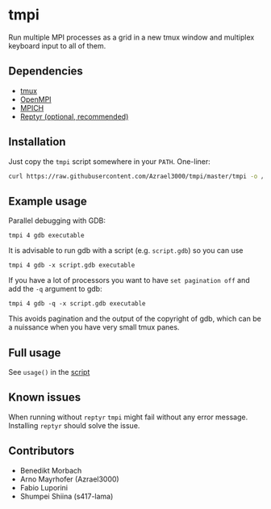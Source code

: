 # tmpi
Run multiple MPI processes as a grid in a new tmux window and multiplex keyboard input to all of them.

## Dependencies
- [tmux](https://github.com/tmux/tmux/wiki)
- [OpenMPI](https://www.open-mpi.org/)
- [MPICH](https://www.mpich.org/)
- [Reptyr (optional, recommended)](https://github.com/nelhage/reptyr) 

## Installation
Just copy the `tmpi` script somewhere in your `PATH`.
One-liner:
```bash
curl https://raw.githubusercontent.com/Azrael3000/tmpi/master/tmpi -o /somewhere/in/your/path/tmpi
```

## Example usage

Parallel debugging with GDB:
```
tmpi 4 gdb executable
```

It is advisable to run gdb with a script (e.g. `script.gdb`) so you can use
```
tmpi 4 gdb -x script.gdb executable
```

If you have a lot of processors you want to have `set pagination off` and add the `-q` argument to gdb:
```
tmpi 4 gdb -q -x script.gdb executable
```
This avoids pagination and the output of the copyright of gdb, which can be a nuissance when you have very small tmux panes.

## Full usage
See `usage()` in the [script](tmpi)

## Known issues
When running without `reptyr` `tmpi` might fail without any error message. Installing `reptyr` should solve the issue.

## Contributors
* Benedikt Morbach
* Arno Mayrhofer (Azrael3000)
* Fabio Luporini
* Shumpei Shiina (s417-lama)
